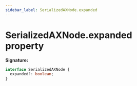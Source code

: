 ```yaml
---
sidebar_label: SerializedAXNode.expanded
---
```


# SerializedAXNode.expanded property

**Signature:**

```typescript
interface SerializedAXNode {
  expanded?: boolean;
}
```

